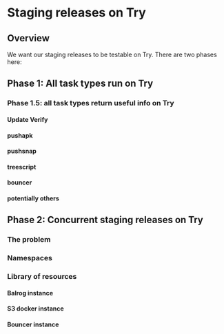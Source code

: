 # Staging releases on Try

## Overview

We want our staging releases to be testable on Try. There are two phases here:

## Phase 1: All task types run on Try


### Phase 1.5: all task types return useful info on Try

#### Update Verify

#### pushapk
#### pushsnap
#### treescript
#### bouncer
#### potentially others

## Phase 2: Concurrent staging releases on Try

### The problem

### Namespaces

### Library of resources

#### Balrog instance

#### S3 docker instance

#### Bouncer instance

####
